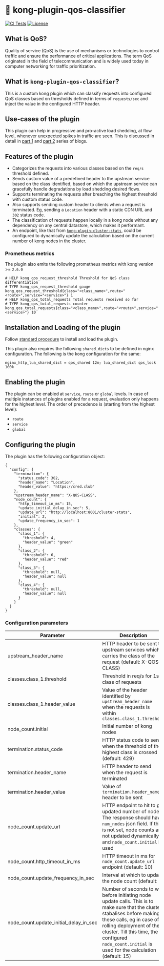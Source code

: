 # 🚦 kong-plugin-qos-classifier
[![CI Tests](https://github.com/CRED-CLUB/kong-plugin-qos-classifier/workflows/CI%20Tests/badge.svg)](https://github.com/CRED-CLUB/kong-plugin-qos-classifier/actions/workflows/CI_tests.yml)
[![License](https://img.shields.io/badge/License-Apache_2.0-blue.svg)](https://opensource.org/licenses/Apache-2.0)

## What is QoS?

Quality of service (QoS) is the use of mechanisms or technologies to control traffic and ensure the performance of critical applications. The term QoS originated in the field of telecommunication and is widely used today in computer networking for traffic prioritization.

## What is `kong-plugin-qos-classifier`?

This is a custom kong plugin which can classify requests into configured QoS classes based on thresholds defined in terms of `requests/sec` and inject the value in the configured HTTP header.

## Use-cases of the plugin

This plugin can help in progressive and pro-active load shedding, at flow level, whenever unexpected spikes in traffic are seen. This is discussed in detail in [part 1](https://engineering.cred.club/qos-through-progressive-load-shedding-during-high-scale-events-part-1-9ab2282c0040) and [part 2](https://engineering.cred.club/qos-through-progressive-load-shedding-during-high-scale-events-part-2-8e44dea863df) series of blogs.

## Features of the plugin

- Categorizes the requests into various classes based on the `req/s` threshold defined.
- Sends custom value of a predefined header to the upstream service based on the class identified, based on which the upstream service can gracefully handle degradations by load shedding desired flows.
- Supports terminating the requests after breaching the highest threshold with custom status code.
- Also supports sending custom header to clients when a request is terminated. Eg, sending a `Location` header with a static CDN URL and `302` status code.
- The classification of requests happen locally in a kong node without any dependency on any central datastore, which makes it performant.
- An endpoint, like that from [`kong-plugin-cluster-stats`](https://github.com/CRED-CLUB/kong-plugin-cluster-stats), could be configured to dynamically update the calculation based on the current number of kong nodes in the cluster.

### Prometheus metrics

The plugin also emits the following prometheus metrics with kong version >= `2.6.0`

```
# HELP kong_qos_request_threshold Threshold for QoS class differentiation
# TYPE kong_qos_request_threshold gauge
kong_qos_request_threshold{class="<class_name>",route="<route>",service="<service>"} 1
# HELP kong_qos_total_requests Total requests received so far
# TYPE kong_qos_total_requests counter
kong_qos_total_requests{class="<class_name>",route="<route>",service="<service>"} 10
```

## Installation and Loading of the plugin

Follow [standard procedure](https://docs.konghq.com/gateway-oss/2.0.x/plugin-development/distribution/) to install and load the plugin.

This plugin also requires the following `shared_dict`s to be defined in nginx configuration. The following is the kong configuration for the same:

```
nginx_http_lua_shared_dict = qos_shared 12m; lua_shared_dict qos_lock 100k
```

## Enabling the plugin

The plugin can be enabled at `service`, `route` or `global` levels. In case of multiple instances of plugins enabled for a request, evaluation only happens for the highest level. The order of precedence is (starting from the highest level):

- `route`
- `service`
- `global`

## Configuring the plugin

The plugin has the following configuration object:
```
{
  "config": {
    "termination": {
      "status_code": 302,
      "header_name": "Location",
      "header_value": "https://cred.club"
    },
    "upstream_header_name": "X-QOS-CLASS",
    "node_count": {
      "http_timeout_in_ms": 15,
      "update_initial_delay_in_sec": 5,
      "update_url": "http://localhost:8001/cluster-stats",
      "initial": 2,
      "update_frequency_in_sec": 1
    },
    "classes": {
      "class_1": {
        "threshold": 4,
        "header_value": "green"
      },
      "class_2": {
        "threshold": 6,
        "header_value": "red"
      },
      "class_3": {
        "threshold": null,
        "header_value": null
      },
      "class_4": {
        "threshold": null,
        "header_value": null
      }
    }
  }
}
```

### Configuration parameters

| Parameter | Description |
| ------ | ------ |
|upstream_header_name|HTTP header to be sent to upstream services which carries the class of the request (default: X-QOS-CLASS)|
|classes.class_1.threshold|Threshold in req/s for 1st class of requests|
|classes.class_1.header_value|Value of the header identified by `upstream_header_name` when the requests is within `classes.class_1.threshold`|
|node_count.initial|Initial number of kong nodes|
|termination.status_code|HTTP status code to send when the threshold of the highest class is crossed (default: 429)|
|termination.header_name|HTTP header to send when the request is terminated|
|termination.header_value|Value of `termination.header_name` header to be sent|
|node_count.update_url|HTTP endpoint to hit to get updated number of nodes. The response should have `num_nodes` json field. If this is not set, node counts are not updated dynamically and `node_count.initial` is used|
|node_count.http_timeout_in_ms|HTTP timeout in ms for `node_count.update_url` endpoint (default: 10)|
|node_count.update_frequency_in_sec|Interval at which to update the node count (default: 1)|
|node_count.update_initial_delay_in_sec|Number of seconds to wait before initiating node update calls. This is to make sure that the cluster stabalises before making these calls, eg in case of a rolling deployment of the cluster. Till this time, the configured `node_count.initial` is used for the calculation (default: 15)|

